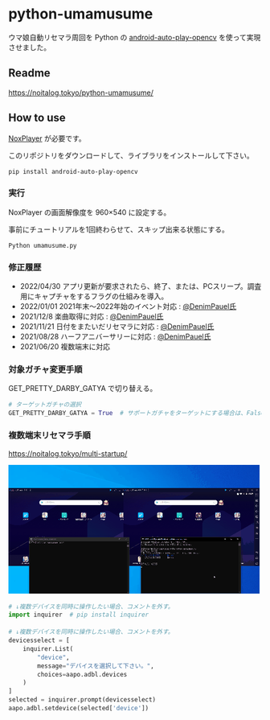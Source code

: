 # python-umamusume
ウマ娘自動リセマラ周回を Python の [android-auto-play-opencv](https://github.com/noitaro/android-auto-play-opencv "android-auto-play-opencv") を使って実現させました。

## Readme
https://noitalog.tokyo/python-umamusume/

## How to use
[NoxPlayer](https://jp.bignox.com/ "NoxPlayer") が必要です。

このリポジトリをダウンロードして、ライブラリをインストールして下さい。
```
pip install android-auto-play-opencv
```

### 実行
NoxPlayer の画面解像度を 960×540 に設定する。

事前にチュートリアルを1回終わらせて、スキップ出来る状態にする。
```
Python umamusume.py
```

### 修正履歴
+ 2022/04/30 アプリ更新が要求されたら、終了、または、PCスリープ。調査用にキャプチャをするフラグの仕組みを導入。
+ 2022/01/01 2021年末～2022年始のイベント対応 : [@DenimPauel氏](https://github.com/DenimPauel)
+ 2021/12/8 楽曲取得に対応 : [@DenimPauel氏](https://github.com/DenimPauel)
+ 2021/11/21 日付をまたいだリセマラに対応 : [@DenimPauel氏](https://github.com/DenimPauel)
+ 2021/08/28 ハーフアニバーサリーに対応 : [@DenimPauel氏](https://github.com/DenimPauel)
+ 2021/06/20 複数端末に対応


### 対象ガチャ変更手順
GET_PRETTY_DARBY_GATYA で切り替える。
```Python
# ターゲットガチャの選択
GET_PRETTY_DARBY_GATYA = True  # サポートガチャをターゲットにする場合は、Falseにする。
```

### 複数端末リセマラ手順
https://noitalog.tokyo/multi-startup/

![](multi-startup.gif)
```Python
# ↓複数デバイスを同時に操作したい場合、コメントを外す。
import inquirer  # pip install inquirer

# ↓複数デバイスを同時に操作したい場合、コメントを外す。
devicesselect = [
    inquirer.List(
        "device",
        message="デバイスを選択して下さい。",
        choices=aapo.adbl.devices
    )
]
selected = inquirer.prompt(devicesselect)
aapo.adbl.setdevice(selected['device'])
```
